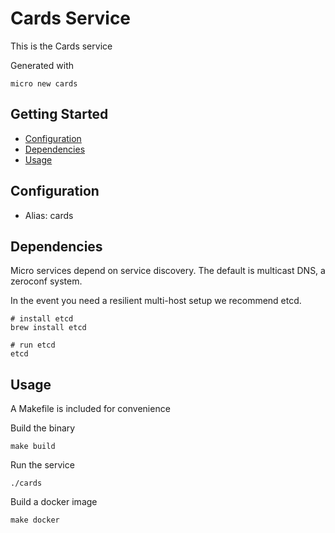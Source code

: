 # Cards Service

This is the Cards service

Generated with

```
micro new cards
```

## Getting Started

- [Configuration](#configuration)
- [Dependencies](#dependencies)
- [Usage](#usage)

## Configuration

- Alias: cards

## Dependencies

Micro services depend on service discovery. The default is multicast DNS, a zeroconf system.

In the event you need a resilient multi-host setup we recommend etcd.

```
# install etcd
brew install etcd

# run etcd
etcd
```

## Usage

A Makefile is included for convenience

Build the binary

```
make build
```

Run the service
```
./cards
```

Build a docker image
```
make docker
```